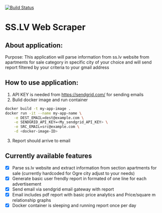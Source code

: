 [![Build Status](https://travis-ci.com/vfedotovs/sslv_web_scraper.svg?branch=main)](https://travis-ci.com/vfedotovs/sslv_web_scraper)
# SS.LV Web Scraper

## About application:
Purpose: This application will parse information from ss.lv website from apartments for sale category in specific city of your choice
and  will send report filtered by your criteria to your gmail address 

## How to use application:
1. API KEY is needed from https://sendgrid.com/ for sending emails
2. Bulid docker image and run container
```bash
docker build -t my-app-image .
docker run -it --name my-app-name \
	-e DEST_EMAIL=dest@example.com \
	-e SENDGRID_API_KEY=<My_sendgrid_API_KEY> \
	-e SRC_EMAIL=src@example.com \
	-d <docker-image-ID>
```
3. Report should arrive to email


## Currently available features
- [x] Parse ss.lv website and extract information from section apartments for sale (currently hardcoded for Ogre city adjust to your needs)
- [x] Generate basic user frendly report in formated of one line for each advertisement
- [x] Send email via sendgrid email gateway with report  
- [x] Email includes pdf report with basic price analytics and Price/square m relationship graphs
- [x] Docker container is sleeping and running report once per day   

